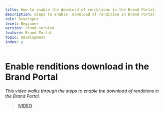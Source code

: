 ```yaml
---
title: How to enable the download of renditions in the Brand Portal.
description: Steps to enable  download of rendition in Brand Portal
role: Developer
level: Beginner
version: cloud-service
feature: Brand Portal
topic: Development
index: y
---
```


# Enable renditions download in the Brand Portal

*This video walks through the steps to enable the download of renditions in the Brand Portal.*

>[!VIDEO](https://video.tv.adobe.com/v/335449?quality=9&learn=on)
